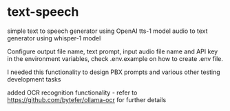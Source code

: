 # text-speech
simple text to speech generator using OpenAI tts-1 model
audio to text generator using whisper-1 model

Configure output file name, text prompt, input audio file name and API key in the environment variables, check .env.example on how to create .env file.

I needed this functionality to design PBX prompts and various other testing development tasks

added OCR recognition functionality - refer to https://github.com/bytefer/ollama-ocr for further details
